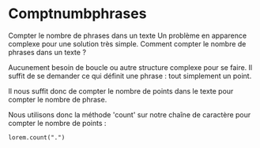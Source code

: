 # Comptnumbphrases
Compter le nombre de phrases dans un texte 
Un problème en apparence complexe pour une solution très simple. Comment compter le nombre de phrases dans un texte ?

Aucunement besoin de boucle ou autre structure complexe pour se faire.
Il suffit de se demander ce qui définit une phrase : tout simplement un point.

Il nous suffit donc de compter le nombre de points dans le texte pour compter le nombre de phrase.

Nous utilisons donc la méthode 'count' sur notre chaîne de caractère pour compter le nombre de points :

    lorem.count(".")
